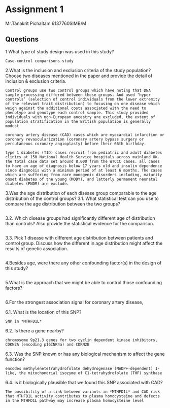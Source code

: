 # Assignment 1

Mr.Tanakrit Pichaitam  6137760SIMB/M

## Questions

1.What type of study design was used in this study?

```
Case-control comparisons study
```

2.What is the inclusion and exclusion criteria of the study population? Choose two diseases mentioned in the paper and provide the detail of inclusion & exclusion criteria.

```
Control groups use two control groups which have noting that DNA sample processing differed between these groups. And used ‘hyper controls’ (selection of control individuals from the lower extremity of the relevant trait distribution) to focusing on one disease which weigh against the additional costs associated with the need to phenotype and genotype each control sample. This study provided individuals with non-European ancestry are excluded, the extent of population stratification in the British population is generally modest

coronary artery disease (CAD) cases which are myocardial infarction or coronary revascularization (coronary artery bypass surgery or percutaneous coronary angioplasty) before their 66th birthday.

type 1 diabetes (T1D) cases recruit from pediatric and adult diabetes clinics at 150 National Health Service hospitals across mainland UK. The total case data set around 8,000 from the WTCCC cases. all cases to have an age of diagnosis below 17 years old and insulin dependence since diagnosis with a minimum period of at least 6 months. The cases which are suffering from rare monogenic disorders including, maturity onset diabetes of the young (MODY), and latterly permanent neonatal diabetes (PNDM) are exclude.
```

3.Was the age distribution of each disease group comparable to the age distribution of the control groups?
3.1. What statistical test can you use to compare the age distribution between the two groups?

```
```

3.2. Which disease groups had significantly different age of distribution than controls? Also provide the statistical evidence for the comparison.

```
```

3.3. Pick 1 disease with different age distribution between patients and control group. Discuss how the different in age distribution might affect the results of genetic association.

```
```

4.Besides age, were there any other confounding factor(s) in the design of this study?

```
```

5.What is the approach that we might be able to control those confounding factors?

```
```

6.For the strongest association signal for coronary artery disease,

6.1. What is the location of this SNP?

```
SNP in *MTHFD1L*
```
   
6.2. Is there a gene nearby?
   
```
chromosome 9p21.3 genes for two cyclin dependent kinase inhibitors, CDKN2A (encoding p16INK4a) and CDKN2B
```

6.3. Was the SNP known or has any biological mechanism to affect the gene function?

```
encodes methylenetetrahydrofolate dehydrogenase (NADP+-dependent) 1-like, the mitochondrial isozyme of C1-tetrahydrofolate (THF) synthase
```

6.4. Is it biologically plausible that we found this SNP associated with CAD?

```
The possibility of a link between variants in *MTHFD1L* and CAD risk that MTHFD1L activity contributes to plasma homocysteine and defects in the MTHFD1L pathway may increase plasma homocysteine level
```
